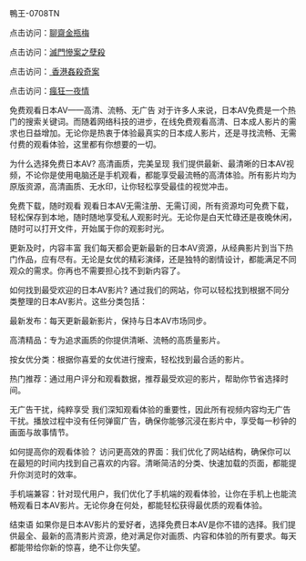 鴨王-0708TN

点击访问：<a href="https://heiliaowzu4ur.pages.dev">聊齋金瓶梅</a>

点击访问：<a href="https://heiliaozj3tjd.pages.dev">滅門慘案之孽殺</a>

点击访问：<a href="https://heiliaoxwd5i8.pages.dev"> 香港姦殺奇案</a>

点击访问：<a href="https://heiliaoe8ajia.pages.dev">瘋狂一夜情</a>

免费观看日本AV——高清、流畅、无广告
对于许多人来说，日本AV免费是一个热门的搜索关键词。而随着网络科技的进步，在线免费观看高清、日本成人影片的需求也日益增加。无论你是热衷于体验最真实的日本成人影片，还是寻找流畅、无需付费的观看体验，这里都有你想要的一切。

为什么选择免费日本AV?
高清画质，完美呈现
我们提供最新、最清晰的日本AV视频，不论你是使用电脑还是手机观看，都能享受最流畅的高清体验。所有影片均为原版资源，高清画质、无水印，让你轻松享受最佳的视觉冲击。

免费下载，随时观看
观看日本AV无需注册、无需订阅，所有资源均可免费下载，轻松保存到本地，随时随地享受私人观影时光。无论你是白天忙碌还是夜晚休闲，随时可以打开文件，开始属于你的观影时光。

更新及时，内容丰富
我们每天都会更新最新的日本AV资源，从经典影片到当下热门作品，应有尽有。无论是女优的精彩演绎，还是独特的剧情设计，都能满足不同观众的需求。你再也不需要担心找不到新内容了。

如何找到最受欢迎的日本AV影片?
通过我们的网站，你可以轻松找到根据不同分类整理的日本AV影片。这些分类包括：

最新发布：每天更新最新影片，保持与日本AV市场同步。

高清精品：专为追求画质的你提供清晰、流畅的高质量影片。

按女优分类：根据你喜爱的女优进行搜索，轻松找到最合适的影片。

热门推荐：通过用户评分和观看数据，推荐最受欢迎的影片，帮助你节省选择时间。

无广告干扰，纯粹享受
我们深知观看体验的重要性，因此所有视频内容均无广告干扰。播放过程中没有任何弹窗广告，确保你能够沉浸在影片中，享受每一秒钟的画面与故事情节。

如何提高你的观看体验？
访问更高效的界面：我们优化了网站结构，确保你可以在最短的时间内找到自己喜欢的内容。清晰简洁的分类、快速加载的页面，都能提升你浏览时的效率。

手机端兼容：针对现代用户，我们优化了手机端的观看体验，让你在手机上也能流畅观看日本AV影片。无论你身在何处，都能轻松获得最优质的观看体验。

结束语
如果你是日本AV影片的爱好者，选择免费日本AV是你不错的选择。我们提供最全、最新的高清影片资源，绝对满足你对画质、内容和体验的所有要求。每天都能带给你新的惊喜，绝不让你失望。


<span style="display:none;">[Canonical link] ( ）</span>


